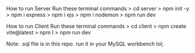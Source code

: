 How to run Server
    Run these terminal commands
        > cd server
        > npm init -y
        > npm i express
        > npm i ejs
        > npm i nodemon
        > npm run dev

How to run Client
    Run these terminal commands
        > cd client
        > npm create vite@latest
        > npm I
        > npm run dev

Note: .sql file is in this repo. run it in your MySQL workbench lol;
